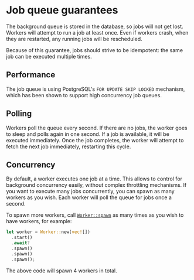 # Job queue guarantees

The background queue is stored in the database, so jobs will not get lost. Workers will attempt to run a job at least once. Even if workers crash, when they are restarted, any running jobs will be rescheduled.

Because of this guarantee, jobs should strive to be idempotent: the same job can be executed multiple times.

## Performance

The job queue is using PostgreSQL's `FOR UPDATE SKIP LOCKED` mechanism, which has been shown to support high concurrency job queues.

## Polling

Workers poll the queue every second. If there are no jobs, the worker goes to sleep and polls again in one second. If a job is available, it will be executed immediately. Once the job completes, the worker will attempt to fetch the next job immediately, restarting this cycle.

## Concurrency

By default, a worker executes one job at a time. This allows to control for background concurrency easily, without complex throttling mechanisms. If you want to execute many jobs concurrently, you can spawn as many workers as you wish. Each worker will poll the queue for jobs once a second.

To spawn more workers, call [`Worker::spawn`](https://docs.rs/rwf/latest/rwf/job/worker/struct.Worker.html#method.spawn) as many times as you wish to have workers, for example:

```rust
let worker = Worker::new(vec![])
  .start()
  .await?
  .spawn()
  .spawn()
  .spawn();
```

The above code will spawn 4 workers in total.
